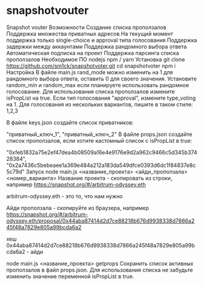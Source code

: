# snapshotvouter
Snapshot vouter
Возможности
Создание списка проползалов
Поддержка множества приватных адресов
На текущий момент поддержка только single-choice и approval типа голосования
Поддержка задержки между аккаунтами
Поддержка рандомного выбора ответа
Автоматическая подписка на проект
Поддержка парсинга списка проползалов
Необходимое ПО
nodejs
npm / yarn
Установка
git clone https://github.com/sm1ck/snapshotvoter.git
cd snapshotvoter
npm i
Настройка
В файле main.js rand_mode можно изменить на 1 для рандомного выбора ответа, оставить 0 для своего значения. Установите random_min и random_max если планируете использовать рандомное голосование. Для использования списка проползалов измените isPropList на true. Если тип голосования "approval", измените type_voting на 1. Для голосования из нескольких вариантов, пишите в таком стиле: 1,2,3

В файле keys.json создайте список приватников:

"приватный_ключ_1",
"приватный_ключ_2"
В файле props.json создайте список проползалов, если хотите кастомный список с isPropList в true:

"0xfeb1832a75e2ef47dea4b08509a16e4e9176e9d2a962c9466c5d345b37428384",
"0x2a7436c5bebeaee1a369e484a212a183da549dfce0393d6dc1f84837e8c5c79d"
Запуск
node main.js <название_проекта> <айди_проползала> <номер_варианта>
Название проекта - скопировать из строки, например https://snapshot.org/#/arbitrum-odyssey.eth

arbitrum-odyssey.eth - это то, что нам нужно

Айди проползала - скопируйте из браузера, например https://snapshot.org/#/arbitrum-odyssey.eth/proposal/0x44aba87414d2d7ce88218b676d9938338d7866a245f48a7829e805a99bcda6a2

хеш 0x44aba87414d2d7ce88218b676d9938338d7866a245f48a7829e805a99bcda6a2 - айди

node main.js <название_проекта> getprops
Сохранить список активных проползалов в файл props.json. Для использования списка не забудьте изменить значение переменной isPropList в true.
